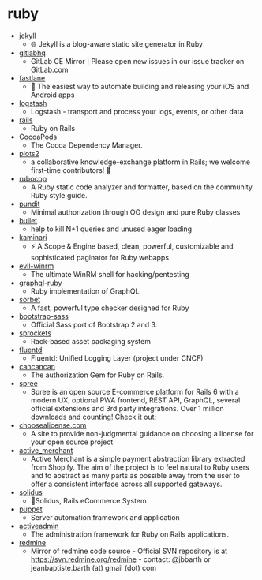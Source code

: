 # ruby
- [jekyll](https://github.com/jekyll/jekyll)
  - 🌐 Jekyll is a blog-aware static site generator in Ruby
- [gitlabhq](https://github.com/gitlabhq/gitlabhq)
  - GitLab CE Mirror | Please open new issues in our issue tracker on GitLab.com
- [fastlane](https://github.com/fastlane/fastlane)
  - 🚀 The easiest way to automate building and releasing your iOS and Android apps
- [logstash](https://github.com/elastic/logstash)
  - Logstash - transport and process your logs, events, or other data
- [rails](https://github.com/rails/rails)
  - Ruby on Rails
- [CocoaPods](https://github.com/CocoaPods/CocoaPods)
  - The Cocoa Dependency Manager.
- [plots2](https://github.com/publiclab/plots2)
  - a collaborative knowledge-exchange platform in Rails; we welcome first-time contributors! 🎈
- [rubocop](https://github.com/rubocop-hq/rubocop)
  - A Ruby static code analyzer and formatter, based on the community Ruby style guide.
- [pundit](https://github.com/varvet/pundit)
  - Minimal authorization through OO design and pure Ruby classes
- [bullet](https://github.com/flyerhzm/bullet)
  - help to kill N+1 queries and unused eager loading
- [kaminari](https://github.com/kaminari/kaminari)
  - ⚡ A Scope & Engine based, clean, powerful, customizable and sophisticated paginator for Ruby webapps
- [evil-winrm](https://github.com/Hackplayers/evil-winrm)
  - The ultimate WinRM shell for hacking/pentesting
- [graphql-ruby](https://github.com/rmosolgo/graphql-ruby)
  - Ruby implementation of GraphQL
- [sorbet](https://github.com/sorbet/sorbet)
  - A fast, powerful type checker designed for Ruby
- [bootstrap-sass](https://github.com/twbs/bootstrap-sass)
  - Official Sass port of Bootstrap 2 and 3.
- [sprockets](https://github.com/rails/sprockets)
  - Rack-based asset packaging system
- [fluentd](https://github.com/fluent/fluentd)
  - Fluentd: Unified Logging Layer (project under CNCF)
- [cancancan](https://github.com/CanCanCommunity/cancancan)
  - The authorization Gem for Ruby on Rails.
- [spree](https://github.com/spree/spree)
  - Spree is an open source E-commerce platform for Rails 6 with a modern UX, optional PWA frontend, REST API, GraphQL, several official extensions and 3rd party integrations. Over 1 million downloads and counting! Check it out:
- [choosealicense.com](https://github.com/github/choosealicense.com)
  - A site to provide non-judgmental guidance on choosing a license for your open source project
- [active_merchant](https://github.com/activemerchant/active_merchant)
  - Active Merchant is a simple payment abstraction library extracted from Shopify. The aim of the project is to feel natural to Ruby users and to abstract as many parts as possible away from the user to offer a consistent interface across all supported gateways.
- [solidus](https://github.com/solidusio/solidus)
  - 🛒Solidus, Rails eCommerce System
- [puppet](https://github.com/puppetlabs/puppet)
  - Server automation framework and application
- [activeadmin](https://github.com/activeadmin/activeadmin)
  - The administration framework for Ruby on Rails applications.
- [redmine](https://github.com/redmine/redmine)
  - Mirror of redmine code source - Official SVN repository is at https://svn.redmine.org/redmine - contact: @jbbarth or jeanbaptiste.barth (at) gmail (dot) com
